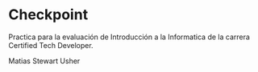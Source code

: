# Checkpoint
Practica para la evaluación de Introducción a la Informatica de la carrera Certified Tech Developer.


Matias Stewart Usher
